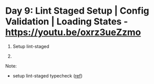 # Day 9: Lint Staged Setup | Config Validation | Loading States - https://youtu.be/oxrz3ueZzmo

1. Setup lint-staged

2. 

Note:

- setup lint-staged typecheck ([ref](https://github.com/okonet/lint-staged#example-run-tsc-on-changes-to-typescript-files-but-do-not-pass-any-filename-arguments))